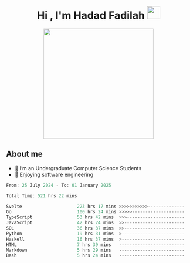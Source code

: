 <h1 align="center">Hi , I'm Hadad Fadilah <img src="https://media.giphy.com/media/hvRJCLFzcasrR4ia7z/giphy.gif" width="35"></h1>

<p align="center">
<img src="https://media.tenor.com/78dNivDemDAAAAAi/speech-bubble-venti.gif" width="300"/>    
</p>


##  About me
- 🔭 I’m an Undergraduate Computer Science Students
- 🌱 Enjoying software engineering

<!--START_SECTION:waka-->

```go
From: 25 July 2024 - To: 01 January 2025

Total Time: 521 hrs 22 mins

Svelte                     223 hrs 17 mins >>>>>>>>>>>--------------   42.63 %
Go                         100 hrs 24 mins >>>>>--------------------   19.17 %
TypeScript                 53 hrs 42 mins  >>>----------------------   10.25 %
JavaScript                 42 hrs 24 mins  >>-----------------------   08.10 %
SQL                        36 hrs 37 mins  >>-----------------------   06.99 %
Python                     19 hrs 31 mins  >------------------------   03.73 %
Haskell                    16 hrs 37 mins  >------------------------   03.17 %
HTML                       7 hrs 39 mins   -------------------------   01.46 %
Markdown                   5 hrs 29 mins   -------------------------   01.05 %
Bash                       5 hrs 24 mins   -------------------------   01.03 %
```

<!--END_SECTION:waka-->




<!--
**Fadil-Tao/Fadil-Tao** is a ✨ _special_ ✨ repository because its `README.md` (this file) appears on your GitHub profile.


